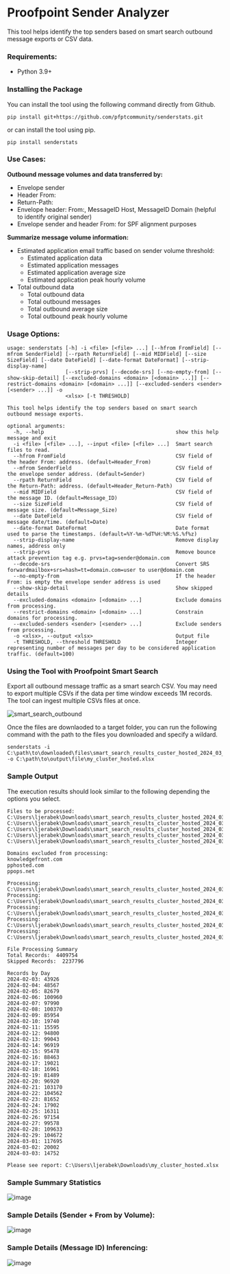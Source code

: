 # Proofpoint Sender Analyzer

This tool helps identify the top senders based on smart search outbound message exports or CSV data.

### Requirements:

* Python 3.9+

### Installing the Package

You can install the tool using the following command directly from Github.

```
pip install git+https://github.com/pfptcommunity/senderstats.git
```

or can install the tool using pip.

```
pip install senderstats
```
### Use Cases:
**Outbound message volumes and data transferred by:**
  * Envelope sender
  * Header From:
  * Return-Path:
  * Envelope header: From:, MessageID Host, MessageID Domain (helpful to identify original sender)
  * Envelope sender and header From: for SPF alignment purposes

**Summarize message volume information:**
  * Estimated application email traffic based on sender volume threshold:
    * Estimated application data 
    * Estimated application messages 
    * Estimated application average size 
    * Estimated application peak hourly volume
  * Total outbound data
    * Total outbound data 
    * Total outbound messages 
    * Total outbound average size
    * Total outbound peak hourly volume

### Usage Options:

```
usage: senderstats [-h] -i <file> [<file> ...] [--hfrom FromField] [--mfrom SenderField] [--rpath ReturnField] [--mid MIDField] [--size SizeField] [--date DateField] [--date-format DateFormat] [--strip-display-name]
                   [--strip-prvs] [--decode-srs] [--no-empty-from] [--show-skip-detail] [--excluded-domains <domain> [<domain> ...]] [--restrict-domains <domain> [<domain> ...]] [--excluded-senders <sender> [<sender> ...]] -o
                   <xlsx> [-t THRESHOLD]

This tool helps identify the top senders based on smart search outbound message exports.

optional arguments:
  -h, --help                                           show this help message and exit
  -i <file> [<file> ...], --input <file> [<file> ...]  Smart search files to read.
  --hfrom FromField                                    CSV field of the header From: address. (default=Header_From)
  --mfrom SenderField                                  CSV field of the envelope sender address. (default=Sender)
  --rpath ReturnField                                  CSV field of the Return-Path: address. (default=Header_Return-Path)
  --mid MIDField                                       CSV field of the message ID. (default=Message_ID)
  --size SizeField                                     CSV field of message size. (default=Message_Size)
  --date DateField                                     CSV field of message date/time. (default=Date)
  --date-format DateFormat                             Date format used to parse the timestamps. (default=%Y-%m-%dT%H:%M:%S.%f%z)
  --strip-display-name                                 Remove display names, address only
  --strip-prvs                                         Remove bounce attack prevention tag e.g. prvs=tag=sender@domain.com
  --decode-srs                                         Convert SRS forwardmailbox+srs=hash=tt=domain.com=user to user@domain.com
  --no-empty-from                                      If the header From: is empty the envelope sender address is used
  --show-skip-detail                                   Show skipped details
  --excluded-domains <domain> [<domain> ...]           Exclude domains from processing.
  --restrict-domains <domain> [<domain> ...]           Constrain domains for processing.
  --excluded-senders <sender> [<sender> ...]           Exclude senders from processing.
  -o <xlsx>, --output <xlsx>                           Output file
  -t THRESHOLD, --threshold THRESHOLD                  Integer representing number of messages per day to be considered application traffic. (default=100)
```

### Using the Tool with Proofpoint Smart Search

Export all outbound message traffic as a smart search CSV. You may need to export multiple CSVs if the data per time window exceeds 1M records. The tool can ingest multiple CSVs files at once.

![smart_search_outbound](https://github.com/pfptcommunity/senderstats/assets/83429267/83693152-922e-489a-b06d-a0765ecaf3e8)

Once the files are downlaoded to a target folder, you can run the following command with the path to the files you downloaded and specify a wildard.

```
senderstats -i C:\path\to\downloaded\files\smart_search_results_custer_hosted_2024_03_04_*.csv -o C:\path\to\output\file\my_cluster_hosted.xlsx
```

### Sample Output

The execution results should look similar to the following depending the options you select. 

```
Files to be processed:
C:\Users\ljerabek\Downloads\smart_search_results_cluster_hosted_2024_03_04_173552.csv
C:\Users\ljerabek\Downloads\smart_search_results_cluster_hosted_2024_03_04_173855.csv
C:\Users\ljerabek\Downloads\smart_search_results_cluster_hosted_2024_03_04_173656.csv
C:\Users\ljerabek\Downloads\smart_search_results_cluster_hosted_2024_03_04_173754.csv
C:\Users\ljerabek\Downloads\smart_search_results_cluster_hosted_2024_03_04_173834.csv

Domains excluded from processing:
knowledgefront.com
pphosted.com
ppops.net

Processing:  C:\Users\ljerabek\Downloads\smart_search_results_cluster_hosted_2024_03_04_173552.csv
Processing:  C:\Users\ljerabek\Downloads\smart_search_results_cluster_hosted_2024_03_04_173855.csv
Processing:  C:\Users\ljerabek\Downloads\smart_search_results_cluster_hosted_2024_03_04_173656.csv
Processing:  C:\Users\ljerabek\Downloads\smart_search_results_cluster_hosted_2024_03_04_173754.csv
Processing:  C:\Users\ljerabek\Downloads\smart_search_results_cluster_hosted_2024_03_04_173834.csv

File Processing Summary
Total Records:  4409754
Skipped Records:  2237796

Records by Day
2024-02-03: 43926
2024-02-04: 48567
2024-02-05: 82679
2024-02-06: 100960
2024-02-07: 97990
2024-02-08: 100370
2024-02-09: 85954
2024-02-10: 19740
2024-02-11: 15595
2024-02-12: 94800
2024-02-13: 99043
2024-02-14: 96919
2024-02-15: 95478
2024-02-16: 88463
2024-02-17: 19021
2024-02-18: 16961
2024-02-19: 81489
2024-02-20: 96920
2024-02-21: 103170
2024-02-22: 104562
2024-02-23: 81652
2024-02-24: 17902
2024-02-25: 16311
2024-02-26: 97154
2024-02-27: 99578
2024-02-28: 109633
2024-02-29: 104672
2024-03-01: 117695
2024-03-02: 20002
2024-03-03: 14752

Please see report: C:\Users\ljerabek\Downloads\my_cluster_hosted.xlsx
```

### Sample Summary Statistics

![image](https://github.com/pfptcommunity/senderstats/assets/83429267/93207754-9e58-4e7b-8266-e78eadb48d3a)

### Sample Details (Sender + From by Volume):

![image](https://github.com/pfptcommunity/senderstats/assets/83429267/4fa58247-bf7b-4e9f-ba31-e6173b35da1d)

### Sample Details (Message ID) Inferencing:

![image](https://github.com/pfptcommunity/senderstats/assets/83429267/c6cb1102-c8b5-49c2-b498-51dfa30ae04a)




